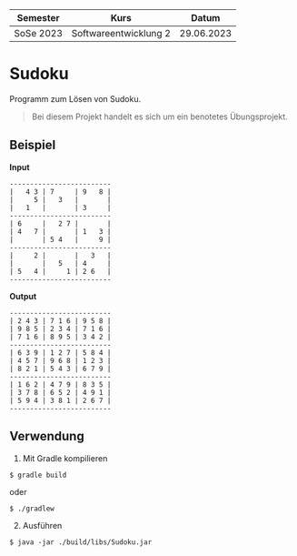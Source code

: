 **Semester**|**Kurs**|**Datum**
-----|-----|-----
SoSe 2023|Softwareentwicklung 2|29.06.2023

# Sudoku
Programm zum Lösen von Sudoku.

> Bei diesem Projekt handelt es sich um ein benotetes Übungsprojekt.

## Beispiel
**Input**
```
-------------------------
|   4 3 | 7     | 9   8 |
|     5 |   3   |       |
|   1   |       | 3     |
-------------------------
| 6     |   2 7 |       |
| 4   7 |       | 1   3 |
|       | 5 4   |     9 |
-------------------------
|     2 |       |   3   |
|       |   5   | 4     |
| 5   4 |     1 | 2 6   |
-------------------------
```

**Output**
```
-------------------------
| 2 4 3 | 7 1 6 | 9 5 8 |
| 9 8 5 | 2 3 4 | 7 1 6 |
| 7 1 6 | 8 9 5 | 3 4 2 |
-------------------------
| 6 3 9 | 1 2 7 | 5 8 4 |
| 4 5 7 | 9 6 8 | 1 2 3 |
| 8 2 1 | 5 4 3 | 6 7 9 |
-------------------------
| 1 6 2 | 4 7 9 | 8 3 5 |
| 3 7 8 | 6 5 2 | 4 9 1 |
| 5 9 4 | 3 8 1 | 2 6 7 |
-------------------------
```

## Verwendung
1. Mit Gradle kompilieren
```
$ gradle build 
```

oder

```
$ ./gradlew
```

2. Ausführen
```
$ java -jar ./build/libs/Sudoku.jar
```